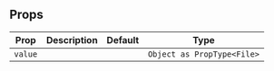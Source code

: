 ## Props

| Prop    | Description | Default | Type                       |
| ------- | ----------- | ------- | -------------------------- |
| `value` |             |         | `Object as PropType<File>` |
